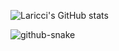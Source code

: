 ![Laricci's GitHub stats](https://github-readme-stats.vercel.app/api?username=laricci&show_icons=true&bg_color=00000000)

<picture>
  <source media="(prefers-color-scheme: dark)" srcset="github-snake-dark.svg" />
  <source media="(prefers-color-scheme: light)" srcset="github-snake.svg" />
  <img alt="github-snake" src="github-snake.svg" />
</picture>
